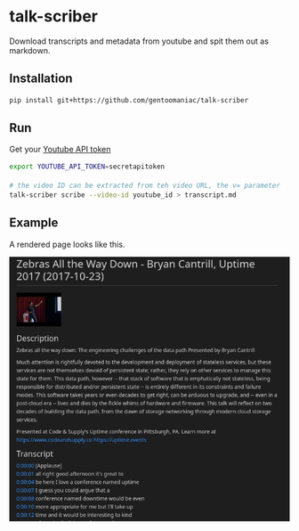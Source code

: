 # talk-scriber

Download transcripts and metadata from youtube and spit them out as markdown.

## Installation

```bash
pip install git+https://github.com/gentoomaniac/talk-scriber
```

## Run

Get your [Youtube API token](https://developers.google.com/youtube/v3/getting-started)

```bash
export YOUTUBE_API_TOKEN=secretapitoken

# the video ID can be extracted from teh video URL, the v= parameter
talk-scriber scribe --video-id youtube_id > transcript.md
```

## Example

A rendered page looks like this.

![alt example rendering](sample.png "Example of a rendered markdown transcript")
